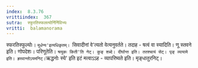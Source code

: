```yaml
---
index:  8.3.76
vrittiindex:  367
sutra:  स्फुरतिस्फलत्योर्निर्निविभ्यः
vritti:  balamanorama 
---
```


स्फरतिस्फुल्योः। `मूर्धन्य'इत्यधिकृतम्। `सिवादीनां वे'त्यतो वेत्यनुवर्तते। तदाह - षत्वं वा स्यादिति। णू स्तवने इति। णोपदेशः। परिणूतेति। `श्रयुकः किती'ति नेट्। कुङ् शब्दे। दीर्घान्त इति। ततश्चायं सेट्। पृङ् व्यायामे इति। ह्रस्वान्तोऽयमनिट्।`ऋद्धनोः स्ये' इति इटं मत्वाऽऽह - व्यापरिष्यते इति। मृङ्धातुरनिट्।


